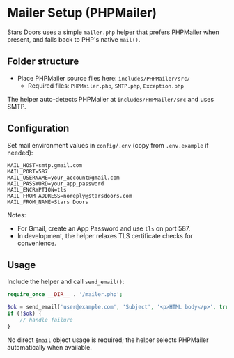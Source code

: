 # Mailer Setup (PHPMailer)

Stars Doors uses a simple `mailer.php` helper that prefers PHPMailer when present, and falls back to PHP's native `mail()`.

## Folder structure
- Place PHPMailer source files here: `includes/PHPMailer/src/`
  - Required files: `PHPMailer.php`, `SMTP.php`, `Exception.php`

The helper auto-detects PHPMailer at `includes/PHPMailer/src` and uses SMTP.

## Configuration
Set mail environment values in `config/.env` (copy from `.env.example` if needed):

```
MAIL_HOST=smtp.gmail.com
MAIL_PORT=587
MAIL_USERNAME=your_account@gmail.com
MAIL_PASSWORD=your_app_password
MAIL_ENCRYPTION=tls
MAIL_FROM_ADDRESS=noreply@starsdoors.com
MAIL_FROM_NAME=Stars Doors
```

Notes:
- For Gmail, create an App Password and use `tls` on port 587.
- In development, the helper relaxes TLS certificate checks for convenience.

## Usage
Include the helper and call `send_email()`:

```php
require_once __DIR__ . '/mailer.php';

$ok = send_email('user@example.com', 'Subject', '<p>HTML body</p>', true);
if (!$ok) {
    // handle failure
}
```

No direct `$mail` object usage is required; the helper selects PHPMailer automatically when available.
